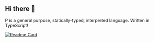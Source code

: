 ## Hi there 👋

P is a general purpose, statically-typed, interpreted language. Written in TypeScript!

[![Readme Card](https://github-readme-stats.vercel.app/api/pin/?username=p-programming-language&repo=plang)](https://github.com/p-programming-language/plang)
